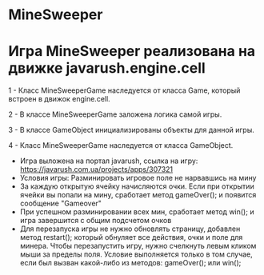 # MineSweeper
# Игра MineSweeper реализована на движке javarush.engine.cell

1 - Класс MineSweeperGame наследуется от класса Game, который встроен в движок engine.cell.

2 - В классе MineSweeperGame заложена логика самой игры.

3 - В классе GameObject инициализированы объекты для данной игры.

4 - Класс MineSweeperGame наследуется от класса GameObject.


* Игра выложена на портал javarush, ссылка на игру: https://javarush.com.ua/projects/apps/307321
* Условия игры: Разминировать игровое поле не нарвавшись на мину
* За каждую открытую ячейку начисляются очки. Если при открытии ячейки вы попали на мину, сработает метод gameOver(); и появится сообщение "Gameover"
* При успешном разминировании всех мин, сработает метод win(); и игра завершится с общим подсчетом очков
* Для перезапуска игры не нужно обновлять страницу, добавлен метод restart(); который обнуляет все действия, очки и поле для минера. Чтобы перезапустить игру, нужно счелкнуть левым кликом мыши за пределы поля. Условие выполняется только в том случае, если был вызван какой-либо из методов: gameOver(); или win();
